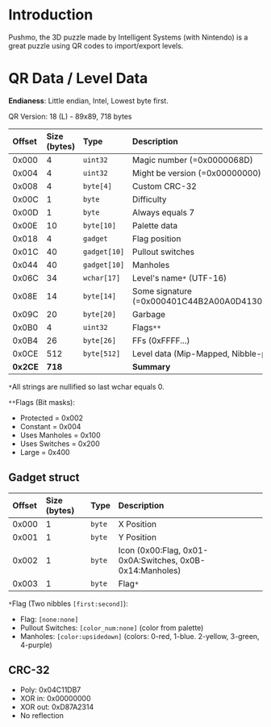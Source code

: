# Introduction #

Pushmo, the 3D puzzle made by Intelligent Systems (with Nintendo) is a great puzzle using QR codes to import/export levels.



# QR Data / Level Data #

**Endianess**: Little endian, Intel, Lowest byte first.

QR Version: 18 (L) - 89x89, 718 bytes

| **Offset** | **Size (bytes)** | **Type** | **Description** |
|:-----------|:-----------------|:---------|:----------------|
| 0x000      |  4               | `uint32` | Magic number (=0x0000068D) |
| 0x004      |  4               | `uint32` | Might be version (=0x00000000) |
| 0x008      |  4               | `byte[4]` | Custom CRC-32   |
| 0x00C      |  1               | `byte`   | Difficulty      |
| 0x00D      |  1               | `byte`   | Always equals 7 |
| 0x00E      | 10               | `byte[10]` | Palette data    |
| 0x018      |  4               | `gadget` | Flag position   |
| 0x01C      | 40               | `gadget[10]` | Pullout switches |
| 0x044      | 40               | `gadget[10]` | Manholes        |
| 0x06C      | 34               | `wchar[17]` | Level's name`*` (UTF-16) |
| 0x08E      | 14               | `byte[14]` | Some signature (=0x000401C44B2A00A0D41308080000) |
| 0x09C      | 20               | `byte[20]` | Garbage         |
| 0x0B0      |  4               | `uint32` | Flags`**`       |
| 0x0B4      | 26               | `byte[26]` | FFs (0xFFFF...) |
| 0x0CE      | 512              | `byte[512]` | Level data (Mip-Mapped, Nibble-per-pixel) |
| **0x2CE**  | **718**          |          | **Summary**     |

`*`All strings are nullified so last wchar equals 0.

`**`Flags (Bit masks):
  * Protected = 0x002
  * Constant = 0x004
  * Uses Manholes = 0x100
  * Uses Switches = 0x200
  * Large = 0x400

## Gadget struct ##

| **Offset** | **Size (bytes)** | **Type** | **Description** |
|:-----------|:-----------------|:---------|:----------------|
| 0x000      | 1                | `byte`   | X Position      |
| 0x001      | 1                | `byte`   | Y Position      |
| 0x002      | 1                | `byte`   | Icon (0x00:Flag, 0x01-0x0A:Switches, 0x0B-0x14:Manholes)|
| 0x003      | 1                | `byte`   | Flag`*`         |

`*`Flag (Two nibbles `[first:second]`):
  * Flag: `[none:none]`
  * Pullout Switches: `[color_num:none]` (color from palette)
  * Manholes: `[color:upsidedown]` (colors: 0-red, 1-blue. 2-yellow, 3-green, 4-purple)

## CRC-32 ##

  * Poly: 0x04C11DB7
  * XOR in: 0x00000000
  * XOR out: 0xD87A2314
  * No reflection